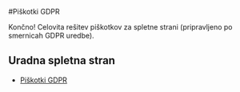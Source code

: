 #Piškotki GDPR

Končno! Celovita rešitev piškotkov za spletne strani (pripravljeno po smernicah GDPR uredbe).

## Uradna spletna stran

* [Piškotki GDPR](https://piskotki-gdpr.pakt.si)
